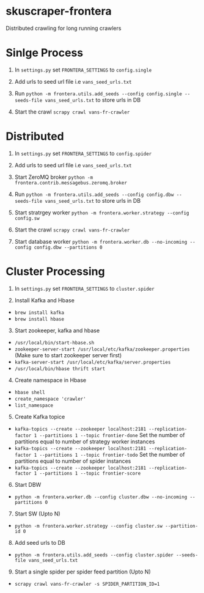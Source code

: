 # skuscraper-frontera
Distributed crawling for long running crawlers

# Sinlge Process

1) In `settings.py` set `FRONTERA_SETTINGS` to `config.single`

2) Add urls to seed url file i.e `vans_seed_urls.txt`

3) Run `python -m frontera.utils.add_seeds --config config.single --seeds-file vans_seed_urls.txt` to store urls in DB

4) Start the crawl `scrapy crawl vans-fr-crawler`


# Distributed

1) In `settings.py` set `FRONTERA_SETTINGS` to `config.spider`

2) Add urls to seed url file i.e `vans_seed_urls.txt`

3) Start ZeroMQ broker `python -m frontera.contrib.messagebus.zeromq.broker`

3) Run `python -m frontera.utils.add_seeds --config config.dbw --seeds-file vans_seed_urls.txt` to store urls in DB

4) Start stratrgey worker `python -m frontera.worker.strategy --config config.sw`

5) Start the crawl `scrapy crawl vans-fr-crawler`

6) Start database worker `python -m frontera.worker.db --no-incoming --config config.dbw --partitions 0`

# Cluster Processing

1) In `settings.py` set `FRONTERA_SETTINGS` to `cluster.spider`

2) Install Kafka and Hbase
- `brew install kafka`
- `brew install hbase`

3) Start zookeeper, kafka and hbase
- `/usr/local/bin/start-hbase.sh`
- `zookeeper-server-start /usr/local/etc/kafka/zookeeper.properties` (Make sure to start zookeeper server first)
- `kafka-server-start /usr/local/etc/kafka/server.properties`
- `/usr/local/bin/hbase thrift start`

4) Create namespace in Hbase
- `hbase shell`
- `create_namespace 'crawler'`
- `list_namespace`

5) Create Kafka topice
- `kafka-topics --create --zookeeper localhost:2181 --replication-factor 1 --partitions 1 --topic frontier-done`
Set the number of partitions equal to number of strategy worker instances
- `kafka-topics --create --zookeeper localhost:2181 --replication-factor 1 --partitions 1 --topic frontier-todo`
Set the number of partitions equal to number of spider instances
- `kafka-topics --create --zookeeper localhost:2181 --replication-factor 1 --partitions 1 --topic frontier-score`

6) Start DBW
-  `python -m frontera.worker.db --config cluster.dbw --no-incoming --partitions 0`

7) Start SW (Upto N)
- `python -m frontera.worker.strategy --config cluster.sw --partition-id 0`

8) Add seed urls to DB
- `python -m frontera.utils.add_seeds --config cluster.spider --seeds-file vans_seed_urls.txt`

9) Start a single spider per spider feed partition (Upto N)
- `scrapy crawl vans-fr-crawler -s SPIDER_PARTITION_ID=1`
